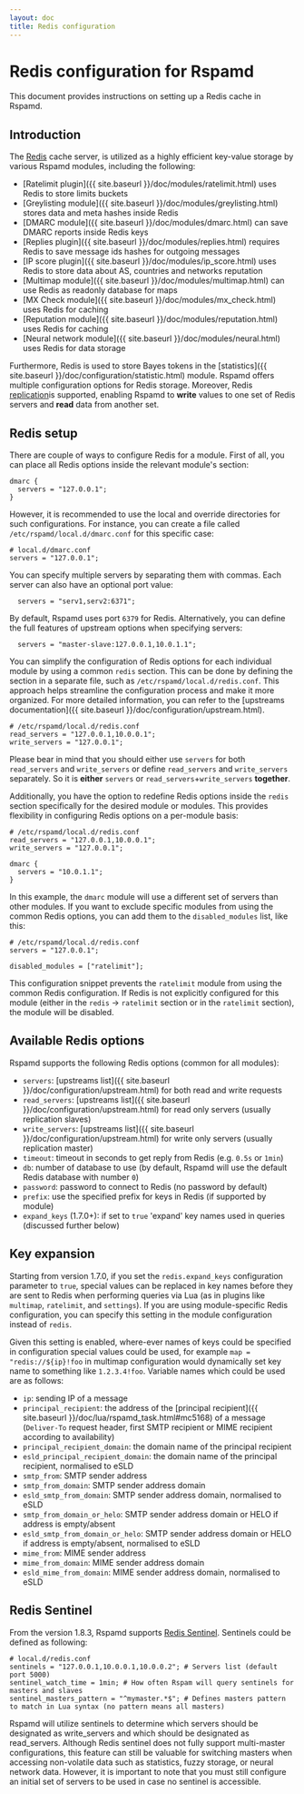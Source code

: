 ```yaml
---
layout: doc
title: Redis configuration
---
```


# Redis configuration for Rspamd

This document provides instructions on setting up a Redis cache in Rspamd.

## Introduction

The [Redis](https://redis.io) cache server, is utilized as a highly efficient key-value storage by various Rspamd modules, including the following:

* [Ratelimit plugin]({{ site.baseurl }}/doc/modules/ratelimit.html) uses Redis to store limits buckets
* [Greylisting module]({{ site.baseurl }}/doc/modules/greylisting.html) stores data and meta hashes inside Redis
* [DMARC module]({{ site.baseurl }}/doc/modules/dmarc.html) can save DMARC reports inside Redis keys
* [Replies plugin]({{ site.baseurl }}/doc/modules/replies.html) requires Redis to save message ids hashes for outgoing messages
* [IP score plugin]({{ site.baseurl }}/doc/modules/ip_score.html) uses Redis to store data about AS, countries and networks reputation
* [Multimap module]({{ site.baseurl }}/doc/modules/multimap.html) can use Redis as readonly database for maps
* [MX Check module]({{ site.baseurl }}/doc/modules/mx_check.html) uses Redis for caching
* [Reputation module]({{ site.baseurl }}/doc/modules/reputation.html) uses Redis for caching
* [Neural network module]({{ site.baseurl }}/doc/modules/neural.html) uses Redis for data storage

Furthermore, Redis is used to store Bayes tokens in the [statistics]({{ site.baseurl }}/doc/configuration/statistic.html) module. Rspamd offers multiple configuration options for Redis storage. Moreover, Redis [replication](https://redis.io/docs/management/replication/)is supported, enabling Rspamd to **write** values to one set of Redis servers and **read** data from another set.

## Redis setup

There are couple of ways to configure Redis for a module. First of all, you can place all Redis options inside the relevant module's section:

~~~hcl
dmarc {
  servers = "127.0.0.1";
}
~~~

However, it is recommended to use the local and override directories for such configurations. For instance, you can create a file called `/etc/rspamd/local.d/dmarc.conf` for this specific case:
~~~hcl
# local.d/dmarc.conf
servers = "127.0.0.1";
~~~

You can specify multiple servers by separating them with commas. Each server can also have an optional port value:

~~~hcl
  servers = "serv1,serv2:6371";
~~~

By default, Rspamd uses port `6379` for Redis. Alternatively, you can define the full features of upstream options when specifying servers:

~~~hcl
  servers = "master-slave:127.0.0.1,10.0.1.1";
~~~

You can simplify the configuration of Redis options for each individual module by using a common `redis` section. This can be done by defining the section in a separate file, such as `/etc/rspamd/local.d/redis.conf`. This approach helps streamline the configuration process and make it more organized. 
For more detailed information, you can refer to the [upstreams documentation]({{ site.baseurl }}/doc/configuration/upstream.html).

~~~hcl
# /etc/rspamd/local.d/redis.conf
read_servers = "127.0.0.1,10.0.0.1";
write_servers = "127.0.0.1";
~~~

Please bear in mind that you should either use `servers` for both `read_servers` and `write_servers` or define `read_servers` and `write_servers` separately. So it is **either** `servers` or `read_servers`+`write_servers` **together**.

Additionally, you have the option to redefine Redis options inside the `redis` section specifically for the desired module or modules. This provides flexibility in configuring Redis options on a per-module basis:

~~~hcl
# /etc/rspamd/local.d/redis.conf
read_servers = "127.0.0.1,10.0.0.1";
write_servers = "127.0.0.1";

dmarc {
  servers = "10.0.1.1";
}
~~~

In this example, the `dmarc` module will use a different set of servers than other modules. If you want to exclude specific modules from using the common Redis options, you can add them to the `disabled_modules` list, like this:

~~~hcl
# /etc/rspamd/local.d/redis.conf
servers = "127.0.0.1";

disabled_modules = ["ratelimit"];
~~~

This configuration snippet prevents the `ratelimit` module from using the common Redis configuration. If Redis is not explicitly configured for this module (either in the `redis` -> `ratelimit` section or in the `ratelimit` section), the module will be disabled.

## Available Redis options

Rspamd supports the following Redis options (common for all modules):

* `servers`: [upstreams list]({{ site.baseurl }}/doc/configuration/upstream.html) for both read and write requests
* `read_servers`: [upstreams list]({{ site.baseurl }}/doc/configuration/upstream.html) for read only servers (usually replication slaves)
* `write_servers`: [upstreams list]({{ site.baseurl }}/doc/configuration/upstream.html) for write only servers (usually replication master)
* `timeout`: timeout in seconds to get reply from Redis (e.g. `0.5s` or `1min`)
* `db`: number of database to use (by default, Rspamd will use the default Redis database with number `0`)
* `password`: password to connect to Redis (no password by default)
* `prefix`: use the specified prefix for keys in Redis (if supported by module)
* `expand_keys` (1.7.0+): if set to `true` 'expand' key names used in queries (discussed further below)

## Key expansion

Starting from version 1.7.0, if you set the `redis.expand_keys` configuration parameter to `true`, special values can be replaced in key names before they are sent to Redis when performing queries via Lua (as in plugins like `multimap`, `ratelimit`, and `settings`). If you are using module-specific Redis configuration, you can specify this setting in the module configuration instead of `redis`.

Given this setting is enabled, where-ever names of keys could be specified in configuration special values could be used, for example `map = "redis://${ip}!foo` in multimap configuration would dynamically set key name to something like `1.2.3.4!foo`. Variable names which could be used are as follows:

* `ip`: sending IP of a message
* `principal_recipient`: the address of the [principal recipient]({{ site.baseurl }}/doc/lua/rspamd_task.html#mc5168) of a message (`Deliver-To` request header, first SMTP recipient or MIME recipient according to availability)
* `principal_recipient_domain`: the domain name of the principal recipient
* `esld_principal_recipient_domain`: the domain name of the principal recipient, normalised to eSLD
* `smtp_from`: SMTP sender address
* `smtp_from_domain`: SMTP sender address domain
* `esld_smtp_from_domain`: SMTP sender address domain, normalised to eSLD
* `smtp_from_domain_or_helo`: SMTP sender address domain or HELO if address is empty/absent
* `esld_smtp_from_domain_or_helo`: SMTP sender address domain or HELO if address is empty/absent, normalised to eSLD
* `mime_from`: MIME sender address
* `mime_from_domain`: MIME sender address domain
* `esld_mime_from_domain`: MIME sender address domain, normalised to eSLD

## Redis Sentinel

From the version 1.8.3, Rspamd supports [Redis Sentinel](https://redis.io/topics/sentinel). Sentinels could be defined as following:

~~~hcl
# local.d/redis.conf
sentinels = "127.0.0.1,10.0.0.1,10.0.0.2"; # Servers list (default port 5000)
sentinel_watch_time = 1min; # How often Rspam will query sentinels for masters and slaves
sentinel_masters_pattern = "^mymaster.*$"; # Defines masters pattern to match in Lua syntax (no pattern means all masters)
~~~

Rspamd will utilize sentinels to determine which servers should be designated as write_servers and which should be designated as read_servers. Although Redis sentinel does not fully support multi-master configurations, this feature can still be valuable for switching masters when accessing non-volatile data such as statistics, fuzzy storage, or neural network data. However, it is important to note that you must still configure an initial set of servers to be used in case no sentinel is accessible.
